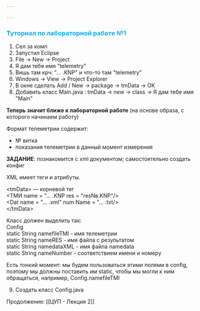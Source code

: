 ```yaml
---

---
```

### <font style="color:#03b1fc" >Туториал по лабораторной работе №1 </font>

1. Сел за комп
2. Запустил Eclipse
3. File -> New -> Project
4. Я дам тебе имя "telemetry"
5. Вишь там крч: "... .KNP" и что-то там "telemetry"
6. Windows -> View -> Project Explorer
7. В окне сделать Add / New -> package -> tmData -> OK
8. Добавить класс Main.java : tmData -> new -> class -> Я дам тебе имя "Main"

**Теперь значит ближе к лабораторной работе**
(на основе образа, с которого начинаем работу)

Формат телеметрии содержит:
- № витка
- показания телеметрии в данный момент измерения

**ЗАДАНИЕ**: познакомится с xml документом; самостоятельно создать конфиг   
  
XML имеет теги и атрибуты.  
  
\<tmData> — корневой тег  
	\<ТМИ name = "… .KNP  res = "resNв.KNP"/>  
	\<Dat name = "… .xml"  num Name = "… .txt/>  
\</tmData>  
  
Класс должен выделить так:  
Config  
static String namefileTMI - имя телеметрии  
static String nameRES - имя файла с результатом   
static String namedataXML - имя файла namedata  
static String nameNumber - соответствием имени и номеру  
  
Есть тонкий момент: мы будем пользоваться этими полями в config, поэтому мы должны поставить им static, чтобы мы могли к ним обращаться, например, Config.namefileTMI

9. Создать класс Config.java 

Продолжение: [[ЦУП - Лекция 2]]
